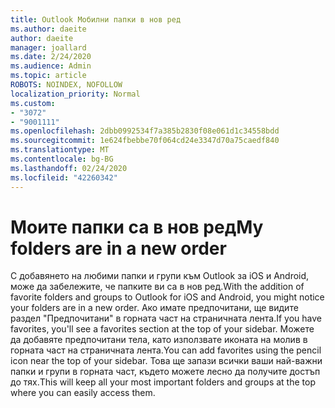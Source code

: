```yaml
---
title: Outlook Мобилни папки в нов ред
ms.author: daeite
author: daeite
manager: joallard
ms.date: 2/24/2020
ms.audience: Admin
ms.topic: article
ROBOTS: NOINDEX, NOFOLLOW
localization_priority: Normal
ms.custom:
- "3072"
- "9001111"
ms.openlocfilehash: 2dbb0992534f7a385b2830f08e061d1c34558bdd
ms.sourcegitcommit: 1e624fbebbe70f064cd24e3347d70a75caedf840
ms.translationtype: MT
ms.contentlocale: bg-BG
ms.lasthandoff: 02/24/2020
ms.locfileid: "42260342"
---
```

# <a name="my-folders-are-in-a-new-order"></a><span data-ttu-id="fe44c-102">Моите папки са в нов ред</span><span class="sxs-lookup"><span data-stu-id="fe44c-102">My folders are in a new order</span></span>

<span data-ttu-id="fe44c-103">С добавянето на любими папки и групи към Outlook за iOS и Android, може да забележите, че папките ви са в нов ред.</span><span class="sxs-lookup"><span data-stu-id="fe44c-103">With the addition of favorite folders and groups to Outlook for iOS and Android, you might notice your folders are in a new order.</span></span> <span data-ttu-id="fe44c-104">Ако имате предпочитани, ще видите раздел "Предпочитани" в горната част на страничната лента.</span><span class="sxs-lookup"><span data-stu-id="fe44c-104">If you have favorites, you'll see a favorites section at the top of your sidebar.</span></span> <span data-ttu-id="fe44c-105">Можете да добавяте предпочитани тела, като използвате иконата на молив в горната част на страничната лента.</span><span class="sxs-lookup"><span data-stu-id="fe44c-105">You can add favorites using the pencil icon near the top of your sidebar.</span></span> <span data-ttu-id="fe44c-106">Това ще запази всички ваши най-важни папки и групи в горната част, където можете лесно да получите достъп до тях.</span><span class="sxs-lookup"><span data-stu-id="fe44c-106">This will keep all your most important folders and groups at the top where you can easily access them.</span></span>